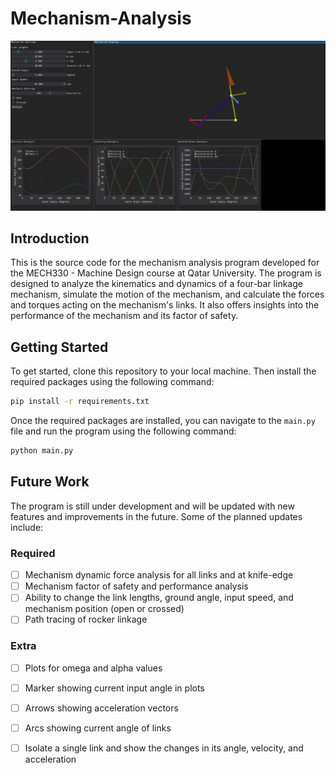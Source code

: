 # Mechanism-Analysis

![Project cover photo showing a four-bar linkage mechanism](cover.png)

## Introduction

This is the source code for the mechanism analysis program developed for the MECH330 - Machine Design course at Qatar University. The program is designed to analyze the kinematics and dynamics of a four-bar linkage mechanism, simulate the motion of the mechanism, and calculate the forces and torques acting on the mechanism's links. It also offers insights into the performance of the mechanism and its factor of safety.

## Getting Started

To get started, clone this repository to your local machine. Then install the required packages using the following command:

```bash
pip install -r requirements.txt
```

Once the required packages are installed, you can navigate to the `main.py` file and run the program using the following command:

```bash
python main.py
```

## Future Work

The program is still under development and will be updated with new features and improvements in the future. Some of the planned updates include:

### Required
- [ ] Mechanism dynamic force analysis for all links and at knife-edge
- [ ] Mechanism factor of safety and performance analysis
- [ ] Ability to change the link lengths, ground angle, input speed, and mechanism position (open or crossed)
- [ ] Path tracing of rocker linkage

### Extra
- [ ] Plots for omega and alpha values
- [ ] Marker showing current input angle in plots
- [ ] Arrows showing acceleration vectors
- [ ] Arcs showing current angle of links
- [ ] Isolate a single link and show the changes in its angle, velocity, and acceleration


